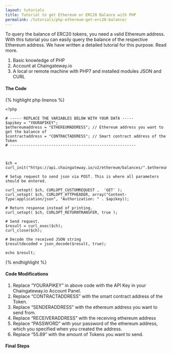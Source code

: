 ```yaml
---
layout: tutorials
title: Tutorial to get Ethereum or ERC20 Balance with PHP
permalink: /tutorials/php-ethereum-get-erc20-balance/
---
```


To query the balance of ERC20 tokens, you need a valid Ethereum address. With this tutorial you can easily query the balance of the respective Ethereum address. We have written a detailed tutorial for this purpose. Read more.

1. Basic knowledge of PHP
2. Account at Chaingateway.io
3. A local or remote machine with PHP7 and installed modules JSON and CURL

#### The Code

{% highlight php linenos %}
    
    <?php

    # ----- REPLACE THE VARIABLES BELOW WITH YOUR DATA -----
    $apikey = "YOURAPIKEY";
    $ethereumaddress = "ETHEREUMADDRESS"; // Ethereum address you want to get the balance of
    $contractaddress = "CONTRACTADDRESS"; // Smart contract address of the Token
    # -------------------------------------------------------


    
    $ch = curl_init("https://api.chaingateway.io/v2/ethereum/balances/".$ethereumaddress."/erc20/".$contractaddress);

    # Setup request to send json via POST. This is where all parameters should be entered.

    curl_setopt( $ch, CURLOPT_CUSTOMREQUEST ,  'GET' );
    curl_setopt( $ch, CURLOPT_HTTPHEADER, array("Content-Type:application/json", "Authorization: " . $apikey));

    # Return response instead of printing.
    curl_setopt( $ch, CURLOPT_RETURNTRANSFER, true );

    # Send request.
    $result = curl_exec($ch);
    curl_close($ch);

    # Decode the received JSON string
    $resultdecoded = json_decode($result, true);

    echo $result;

{% endhighlight %}


#### Code Modifications
1. Replace “YOURAPIKEY” in above code with the API Key in your Chaingateway.io Account Panel.
2. Replace “CONTRACTADDRESS” with the smart contract address of the Token.
3. Replace “SENDERADDRESS” with the ethereum address you want to send from.
4. Replace “RECEIVERADDRESS” with the receiving ethereum address
5. Replace “PASSWORD” with your password of the ethereum address, which you specified when you created the address.
6. Replace “55.89” with the amount of Tokens you want to send.

#### Final Steps

